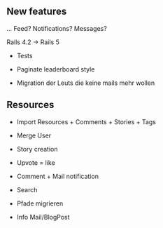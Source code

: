 ## New features

... Feed? Notifications? Messages?



Rails 4.2 -> Rails 5

* Tests
* Paginate leaderboard style

* Migration der Leuts die keine mails mehr wollen


## Resources

* Import Resources + Comments + Stories + Tags
* Merge User

* Story creation
* Upvote = like
* Comment + Mail notification
* Search

* Pfade migrieren

* Info Mail/BlogPost
